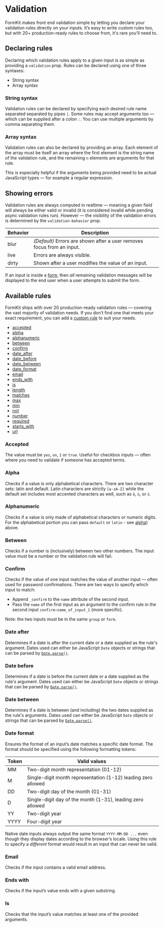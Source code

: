 # Validation

FormKit makes front end validation simple by letting you declare your validation rules directly on your inputs. It’s easy to write custom rules too, but with 20+ production-ready rules to choose from, it's rare you'll need to.

## Declaring rules

Declaring which validation rules apply to a given input is as simple as providing a `validation` prop. Rules can be declared using one of three syntaxes:

- String syntax
- Array syntax

### String syntax

Validation rules can be declared by specifying each desired rule name separated separated by pipes `|`. Some rules may accept arguments too — which can be supplied after a colon `:`. You can use multiple arguments by comma separating them.

<example
  name="Validation strings"
  file="/_content/examples/validation-strings/validation-strings"
  langs="vue"
  layout="row">
</example>

### Array syntax

Validation rules can also be declared by providing an array. Each element of the array must be itself an array where the first element is the string name of the validation rule, and the remaining `n` elements are arguments for that rule.

This is especially helpful if the arguments being provided need to be actual JavaScript types — for example a regular expression.

<example
  name="Validation arrays"
  file="/_content/examples/validation-arrays/validation-arrays"
  langs="vue"
  layout="row">
</example>

## Showing errors

Validation rules are always computed in realtime — meaning a given field will always be either valid or invalid (it is considered invalid while pending async validation rules run). However — the visibility of the validation errors is determined by the `validation-behavior` prop.

| Behavior | Description                                                            |
| -------- | ---------------------------------------------------------------------- |
| blur     | _(Default)_ Errors are shown after a user removes focus from an input. |
| live     | Errors are always visible.                                             |
| dirty    | Shown after a user modifies the value of an input.                     |

<callout type="note" label="Form submission">
If an input is inside a <a href="/essentials/form">form</a>, then <em>all</em> remaining validation messages will be displayed to the end user when a user attempts to submit the form.
</callout>

## Available rules

FormKit ships with over 20 production-ready validation rules — covering the vast majority of validation needs. If you don’t find one that meets your exact requirement, you can add a [custom rule](#custom-rules) to suit your needs.

- [accepted](#accepted)
- [alpha](#alpha)
- [alphanumeric](#alphanumeric)
- [between](#between)
- [confirm](#confirm)
- [date_after](#date-after)
- [date_before](#date-before)
- [date_between](#date-between)
- [date_format](#date-format)
- [email](#email)
- [ends_with](#ends-with)
- [is](#is)
- [length](#length)
- [matches](#matches)
- [max](#max)
- [min](#min)
- [not](#not)
- [number](#number)
- [required](#required)
- [starts_with](#starts-with)
- [url](#url)

### Accepted

The value must be `yes`, `on`, `1` or `true`. Useful for checkbox inputs — often where you need to validate if someone has accepted terms.

<example
  name="Accepted"
  file="/_content/examples/rule-accepted/rule-accepted"
  langs="vue"
  layout="row">
</example>

### Alpha

Checks if a value is only alphabetical characters. There are two character sets: latin and default. Latin characters are strictly `[a-zA-Z]` while the default set includes most accented characters as well, such as `ä`, `ù`, or `ś`.

<example
  name="Alpha"
  file="/_content/examples/rule-alpha/rule-alpha"
  langs="vue"
  layout="row">
</example>

### Alphanumeric

Checks if a value is only made of alphabetical characters or numeric digits. For the alphabetical portion you can pass `default` or `latin` - see [alpha](#alpha)) above.

<example
  name="Alphanumeric"
  file="/_content/examples/rule-alphanumeric/rule-alphanumeric"
  langs="vue"
  layout="row">
</example>

### Between

Checks if a number is (inclusively) between two other numbers. The input value must be a number or the validation rule will fail.

<example
  name="Between"
  file="/_content/examples/rule-between/rule-between"
  langs="vue"
  layout="row">
</example>

### Confirm

Checks if the value of one input matches the value of another input — often used for password confirmations. There are two ways to specify which input to match:

- Append `_confirm` to the `name` attribute of the second input.
- Pass the `name` of the first input as an argument to the confirm rule in the second input `confirm:name_of_input_1` (more specific).

Note: the two inputs must be in the same `group` or `form`.

<example
  name="Confirm"
  file="/_content/examples/rule-confirm/rule-confirm"
  langs="vue"
  layout="row">
</example>

### Date after

Determines if a date is after the current date or a date supplied as the rule's argument. Dates used can either be JavaScript `Date` objects or strings that can be parsed by [`Date.parse()`](https://developer.mozilla.org/en-US/docs/Web/JavaScript/Reference/Global_Objects/Date/parse).

<example
  name="Date after"
  file="/_content/examples/rule-date-after/rule-date-after"
  langs="vue"
  layout="row">
</example>

### Date before

Determines if a date is before the current date or a date supplied as the rule's argument. Dates used can either be JavaScript `Date` objects or strings that can be parsed by [`Date.parse()`](https://developer.mozilla.org/en-US/docs/Web/JavaScript/Reference/Global_Objects/Date/parse).

<example
  name="Date before"
  file="/_content/examples/rule-date-before/rule-date-before"
  langs="vue"
  layout="row">
</example>

### Date between

Determines if a date is between (and including) the two dates supplied as the rule's arguments. Dates used can either be JavaScript `Date` objects or strings that can be parsed by [`Date.parse()`](https://developer.mozilla.org/en-US/docs/Web/JavaScript/Reference/Global_Objects/Date/parse).

<example
  name="Date between"
  file="/_content/examples/rule-date-between/rule-date-between"
  langs="vue"
  layout="row">
</example>

### Date format

Ensures the format of an input’s date matches a specific date format. The format should be specified using the following formatting tokens:

| Token | Valid values                                                  |
| ----- | ------------------------------------------------------------- |
| MM    | Two-digit month representation (01-12)                        |
| M     | Single-digit month representation (1-12) leading zero allowed |
| DD    | Two-digit day of the month (01-31)                            |
| D     | Single-digit day of the month (1-31), leading zero allowed    |
| YY    | Two-digit year                                                |
| YYYY  | Four-digit year                                               |

<callout type="warning" label="">
Native date inputs always output the same format <code>YYYY-MM-DD ...</code> even though they display dates according to the browser’s locale. Using this rule to specify a <em>different</em> format would result in an input that can never be valid.
</callout>

<example
  name="Date format"
  file="/_content/examples/rule-date-format/rule-date-format"
  langs="vue"
  layout="row">
</example>

### Email

Checks if the input contains a valid email address.

<example
  name="Email"
  file="/_content/examples/rule-email/rule-email"
  langs="vue"
  layout="row">
</example>

### Ends with

Checks if the input’s value ends with a given substring.

<example
  name="Ends with"
  file="/_content/examples/rule-ends-with/rule-ends-with"
  langs="vue"
  layout="row">
</example>

### Is

Checks that the input’s value matches at least one of the provided arguments.

<example
  name="Is"
  file="/_content/examples/rule-is/rule-is"
  langs="vue"
  layout="row">
</example>

